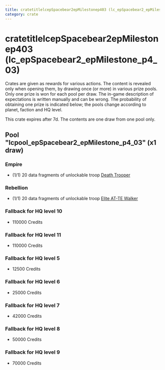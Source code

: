 ```yaml
---
title: cratetitlelcepSpacebear2epMilestonep403 (lc_epSpacebear2_epMilestone_p4_03)
category: crate
---
```


# cratetitlelcepSpacebear2epMilestonep403 (lc_epSpacebear2_epMilestone_p4_03)

Crates are given as rewards for various actions. The content is revealed only when opening them, by drawing once (or more) in various prize pools. Only one prize is won for each pool per draw. The in-game description of expectations is written manually and can be wrong. The probability of obtaining one prize is indicated below; the pools change according to planet, faction and HQ level.

This crate expires after 7d. The contents are one draw from one pool only.

## Pool "lcpool_epSpacebear2_epMilestone_p4_03" (x1 draw)

### Empire

  * (1/1) 20 data fragments of unlockable troop [Death Trooper](HeroDeathTrooper)

### Rebellion

  * (1/1) 20 data fragments of unlockable troop [Elite AT-TE Walker](HeroATTE)

### Fallback for HQ level 10

  * 110000 Credits

### Fallback for HQ level 11

  * 110000 Credits

### Fallback for HQ level 5

  * 12500 Credits

### Fallback for HQ level 6

  * 25000 Credits

### Fallback for HQ level 7

  * 42000 Credits

### Fallback for HQ level 8

  * 50000 Credits

### Fallback for HQ level 9

  * 70000 Credits
